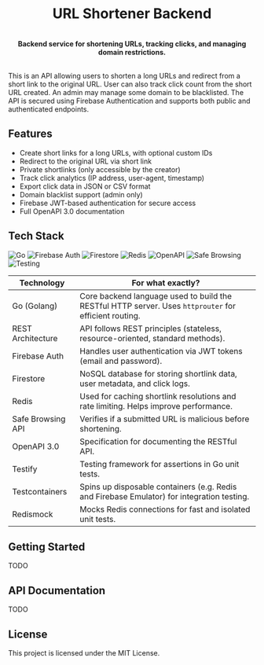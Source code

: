 <div align="center">
    <h1>URL Shortener Backend</h1>
    <!-- <div align="center">
        <img src="https://img.shields.io/github/go-mod/go-version/mfmahendr/url-shortener-backend" />
        <img src="https://img.shields.io/github/license/mfmahendr/url-shortener-backend" />
        <img src="https://img.shields.io/github/actions/workflow/status/mfmahendr/url-shortener-backend/ci.yml?branch=main" />
        <img src="https://img.shields.io/codecov/c/github/mfmahendr/url-shortener-backend" />
        <img src="https://img.shields.io/github/last-commit/mfmahendr/url-shortener-backend" />
    </div> -->
    </br>
    <strong>Backend service for shortening URLs, tracking clicks, and managing domain restrictions.</strong>
</div>

<br>

This is an API allowing users to shorten a long URLs and redirect from a short link to the original URL. User can also track click count from the short URL created. An admin may manage some domain to be blacklisted. The API is secured using Firebase Authentication and supports both public and authenticated endpoints.

## Features

* Create short links for a long URLs, with optional custom IDs
* Redirect to the original URL via short link
* Private shortlinks (only accessible by the creator)
* Track click analytics (IP address, user-agent, timestamp)
* Export click data in JSON or CSV format
* Domain blacklist support (admin only)
* Firebase JWT-based authentication for secure access
* Full OpenAPI 3.0 documentation

## Tech Stack

![Go](https://img.shields.io/badge/Go-1.23.1-blue?logo=go) ![Firebase Auth](https://img.shields.io/badge/Auth-Firebase-orange?logo=firebase) ![Firestore](https://img.shields.io/badge/Database-Firestore-ffca28?logo=firebase) ![Redis](https://img.shields.io/badge/Cache-Redis-dc382d?logo=redis) ![OpenAPI](https://img.shields.io/badge/OpenAPI-3.0-green?logo=swagger) ![Safe Browsing](https://img.shields.io/badge/Security-Google%20Safe%20Browsing-lightgrey?logo=google) ![Testing](https://img.shields.io/badge/Testing-Testify%20%7C%20Testcontainers%20%7C%20Redismock-blueviolet)

| Technology        | For what exactly? |
|-------------------|-----------------|
| Go (Golang)       | Core backend language used to build the RESTful HTTP server. Uses `httprouter` for efficient routing. |
| REST Architecture | API follows REST principles (stateless, resource-oriented, standard methods). |
| Firebase Auth     | Handles user authentication via JWT tokens (email and password). |
| Firestore         | NoSQL database for storing shortlink data, user metadata, and click logs. |
| Redis             | Used for caching shortlink resolutions and rate limiting. Helps improve performance. |
| Safe Browsing API | Verifies if a submitted URL is malicious before shortening. |
| OpenAPI 3.0       | Specification for documenting the RESTful API. |
| Testify           | Testing framework for assertions in Go unit tests. |
| Testcontainers    | Spins up disposable containers (e.g. Redis and Firebase Emulator) for integration testing. |
| Redismock         | Mocks Redis connections for fast and isolated unit tests. |

## Getting Started

TODO

## API Documentation

TODO

## License

This project is licensed under the MIT License.
